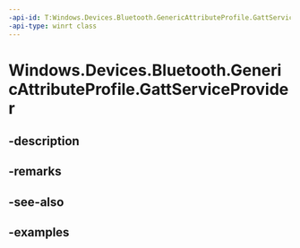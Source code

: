 ```yaml
---
-api-id: T:Windows.Devices.Bluetooth.GenericAttributeProfile.GattServiceProvider
-api-type: winrt class
---
```


<!-- Class syntax.
public class GattServiceProvider 
-->

# Windows.Devices.Bluetooth.GenericAttributeProfile.GattServiceProvider

## -description

## -remarks

## -see-also

## -examples

